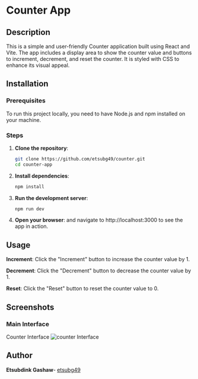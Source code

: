 # Counter App

## Description
This is a simple and user-friendly Counter application built using React and Vite. The app includes a display area to show the counter value and buttons to increment, decrement, and reset the counter. It is styled with CSS to enhance its visual appeal.

## Installation

### Prerequisites
To run this project locally, you need to have Node.js and npm installed on your machine.

### Steps
1. **Clone the repository**:
   ```bash
   git clone https://github.com/etsubg49/counter.git
   cd counter-app
2. **Install dependencies**:
    ```bash
    npm install
3. **Run the development server**:
    ```bash
    npm run dev
4. **Open your browser**:
    and navigate to http://localhost:3000 to see the app in action.
## Usage

**Increment**: Click the "Increment" button to increase the counter value by 1.

**Decrement**: Click the "Decrement" button to decrease the counter value by 1.

**Reset**: Click the "Reset" button to reset the counter value to 0.
## Screenshots
### Main Interface
Counter Interface ![counter Interface](https://github.com/user-attachments/assets/aa7bf38f-69af-44ef-9fb1-ccae52c5b31c)
## Author
**Etsubdink Gashaw**- [etsubg49](https://github.com/etsubg49)
